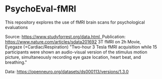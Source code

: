 # PsychoEval-fMRI
This repository explores the use of fMRI brain scans for psychological evaluations

Source:  [https://www.studyforrest.org/data.html, ](https://www.studyforrest.org/data.html#3TfMRIon2hMovieEyegazeCardiacRespiration)
Publication:  https://www.nature.com/articles/sdata201692
3T fMRI on 2h Movie, Eyegaze (+Cardiac/Respiration)
"Two-hour 3 Tesla fMRI acquisition while 15 participants were shown an audio-visual version of the stimulus motion picture, simultaneously recording eye gaze location, heart beat, and breathing."

Data:  https://openneuro.org/datasets/ds000113/versions/1.3.0
